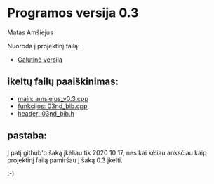 # Programos versija 0.3
Matas Amšiejus

Nuoroda į projektinį failą:
* [Galutinė versija](https://github.com/iLoveCepelinai/Objektinis_programavimas/releases/tag/v0.3)

## ikeltų failų paaiškinimas:
* [main: amsiejus_v0.3.cpp](https://github.com/iLoveCepelinai/Objektinis_programavimas/blob/v_0.3/amsiejus_v0.3.cpp)
* [funkcijos: 03nd_bib.cpp](https://github.com/iLoveCepelinai/Objektinis_programavimas/blob/v_0.3/03nd_bib.cpp)
* [header: 03nd_bib.h](https://github.com/iLoveCepelinai/Objektinis_programavimas/blob/v_0.3/03nd_bib.h)

## pastaba:
Į patį github'o šaką įkėliau tik 2020 10 17, nes kai kėliau anksčiau kaip projektinį failą pamiršau į šaką 0.3 įkelti.

:-)
